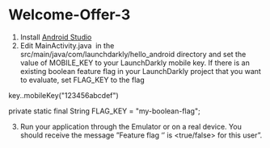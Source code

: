# Welcome-Offer-3

1. Install [Android Studio](url)
2. Edit MainActivity.java  in the src/main/java/com/launchdarkly/hello_android directory and set the value of MOBILE_KEY to your LaunchDarkly mobile key. If there is an existing boolean feature flag in your LaunchDarkly project that you want to evaluate, set FLAG_KEY to the flag 

  key..mobileKey("123456abcdef")

  private static final String FLAG_KEY = "my-boolean-flag";
  
3. Run your application through the Emulator or on a real device.
You should receive the message ”Feature flag ‘’ is <true/false> for this user”.
